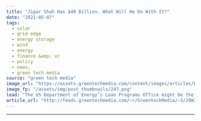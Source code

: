 ```yaml
---
title: "Jigar Shah Has $40 Billion. What Will He Do With It?"
date: "2021-05-07"
tags: 
  - solar
  - grid edge
  - energy storage
  - wind
  - energy
  - finance &amp; vc
  - policy
  - news,
  - green tech media
source: "green tech media"
image_url: "https://assets.greentechmedia.com/content/images/articles/Energy_Department_XL.png"
image_fp: "/assets/img/post_thumbnails/247.png"
lead: "The US Department of Energy’s Loan Programs Office might be the most talked about -- and yet least understood -- part of the federal government’s efforts to support climate tech. It has already invested more than $35 billion in everything from Tesla' ..."
article_url: "http://feeds.greentechmedia.com/~r/GreentechMedia/~3/29W2i1zcVdQ/jigar-shah-has-40-billion-what-will-he-do-with-it"
---
```


---
